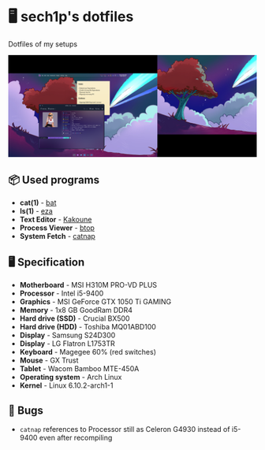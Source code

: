<p align="center">

# 🖥️ sech1p's dotfiles

Dotfiles of my setups

![Screenshot of 'moon' - computer with Arch](screenshot.png)

</p>

## 📦 Used programs

* **cat(1)** - [bat](https://github.com/sharkdp/bat)
* **ls(1)** - [eza](https://eza.rocks)
* **Text Editor** - [Kakoune](https://kakoune.org)
* **Process Viewer** - [btop](https://github.com/aristocratos/btop)
* **System Fetch** - [catnap](https://catnap-fetch.xyz)

## 🖥️ Specification

* **Motherboard** - MSI H310M PRO-VD PLUS
* **Processor** - Intel i5-9400
* **Graphics** - MSI GeForce GTX 1050 Ti GAMING
* **Memory** - 1x8 GB GoodRam DDR4
* **Hard drive (SSD)** - Crucial BX500
* **Hard drive (HDD)** - Toshiba MQ01ABD100
* **Display** - Samsung S24D300
* **Display** - LG Flatron L1753TR
* **Keyboard** - Magegee 60% (red switches)
* **Mouse** - GX Trust
* **Tablet** - Wacom Bamboo MTE-450A
* **Operating system** - Arch Linux
* **Kernel** - Linux 6.10.2-arch1-1

## 🐛 Bugs

* `catnap` references to Processor still as Celeron G4930 instead of i5-9400 even after recompiling
